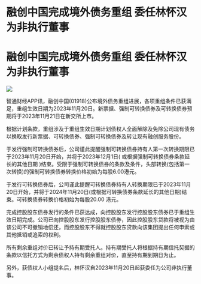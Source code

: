 # 融创中国完成境外债务重组 委任林怀汉为非执行董事

# 融创中国完成境外债务重组 委任林怀汉为非执行董事

![](https://inews.gtimg.com/om_bt/OhPGmKDlj2Vd5HRLoXXHtezLdk4YBeembOxGoYmU0oeGMAA/1000)

智通财经APP讯，融创中国(01918)公布境外债务重组进展，各项重组条件已获满足，重组生效日期为2023年11月20日。新票据、强制可转换债券及可转换债券预期将于2023年11月21日在新交所上市。

根据计划条款，重组涉及于重组生效日期计划债权人全面解除及免除公司现有债务以换取发行新票据、可转换债券、强制可转换债券及转让现有融创服务股份。

于发行强制可转换债券后，公司谨此提醒强制可转换债券持有人第一次转换期限已于2023年11月20日开始，并将于2023年12月1日(
或根据强制可转换债券条款延长的其他日期 )结束。受限于强制可转换债券的条款及条件，头部转换(包括第一次转换)的强制可转换债券转换价格初始为每股6.00港元。

于发行可转换债券后，公司谨此提醒可转换债券持有人转换期限已于2023年11月20日开始，并将于2024年11月20日(或根据可转换债券条款延长的其他日期)结束。可转换债券转换价格初始为每股20.00
港元。

完成控股股东债券发行的条件已获达成，向控股股东发行控股股东债券已于重组生效日期完成。公司已向控股股东发行控股股东债券，因此控股股东贷款将被视为由该公司不可撤销地偿还，而控股股东不得就控股股东贷款向该集团提出任何申索或其他抵销或追索的权利。

所有剩余重组对价已转让予持有期受托人。持有期受托人将根据持有期信托契据的条款以信托方式为剩余债权人持有剩余重组对价，直至持有期到期日为止。

另外，获债权人小组提名后，林怀汉自2023年11月20日起获委任为公司非执行董事。

